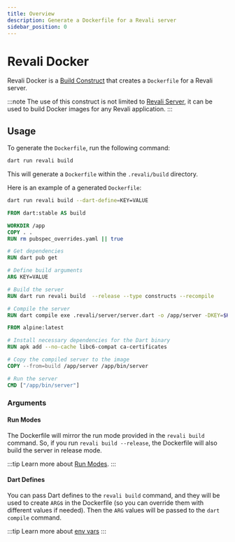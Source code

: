 ```yaml
---
title: Overview
description: Generate a Dockerfile for a Revali server
sidebar_position: 0
---
```


# Revali Docker

Revali Docker is a [Build Construct][build-construct] that creates a `Dockerfile` for a Revali server.

:::note
The use of this construct is not limited to [Revali Server][revali-server], it can be used to build Docker images for any Revali application.
:::

## Usage

To generate the `Dockerfile`, run the following command:

```bash
dart run revali build
```

This will generate a `Dockerfile` within the `.revali/build` directory.

Here is an example of a generated `Dockerfile`:

```bash title="terminal"
dart run revali build --dart-define=KEY=VALUE
```

```dockerfile title="Dockerfile"
FROM dart:stable AS build

WORKDIR /app
COPY . .
RUN rm pubspec_overrides.yaml || true

# Get dependencies
RUN dart pub get

# Define build arguments
ARG KEY=VALUE

# Build the server
RUN dart run revali build  --release --type constructs --recompile

# Compile the server
RUN dart compile exe .revali/server/server.dart -o /app/server -DKEY=$KEY

FROM alpine:latest

# Install necessary dependencies for the Dart binary
RUN apk add --no-cache libc6-compat ca-certificates

# Copy the compiled server to the image
COPY --from=build /app/server /app/bin/server

# Run the server
CMD ["/app/bin/server"]
```

### Arguments

#### Run Modes

The Dockerfile will mirror the run mode provided in the `revali build` command. So, if you run `revali build --release`, the Dockerfile will also build the server in release mode.

:::tip
Learn more about [Run Modes][run-modes].
:::

#### Dart Defines

You can pass Dart defines to the `revali build` command, and they will be used to create `ARG`s in the Dockerfile (so you can override them with different values if needed). Then the `ARG` values will be passed to the `dart compile` command.

:::tip
Learn more about [env vars][env-vars]
:::

[build-construct]: ../../constructs/overview.md#build-constructs
[revali-server]: ../revali_server/overview.md
[run-modes]: ../../revali/cli/build.md#run-modes
[env-vars]: ../../revali/app-configuration/env-vars.md

